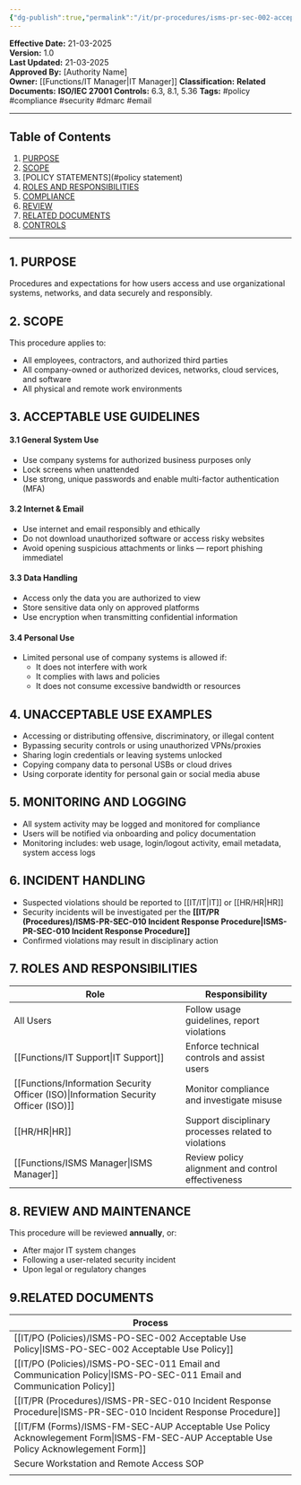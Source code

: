 ```yaml
---
{"dg-publish":true,"permalink":"/it/pr-procedures/isms-pr-sec-002-acceptable-use-procedure/"}
---
```


 
**Effective Date:** 21-03-2025  
**Version:** 1.0  
**Last Updated:** 21-03-2025  
**Approved By:** [Authority Name]  
**Owner:** [[Functions/IT Manager\|IT Manager]]
**Classification:**
**Related Documents:**
**ISO/IEC 27001 Controls:** 6.3, 8.1, 5.36
**Tags:** #policy #compliance  #security #dmarc #email


---

## **Table of Contents**  
1. [PURPOSE](#purpose)  
2. [SCOPE](#scope)  
3. [POLICY STATEMENTS](#policy statement)  
4. [ROLES AND RESPONSIBILITIES](#roles-and-responsibilities)  
5. [COMPLIANCE](#dmarc)  
6. [REVIEW](#responsibilities)  
7. [RELATED DOCUMENTS](#compliance)  
8. [CONTROLS](#registrations)  


---

## **1. PURPOSE**  
Procedures and expectations for how users access and use organizational systems, networks, and data securely and responsibly.
## **2. SCOPE**
This procedure applies to:
- All employees, contractors, and authorized third parties
- All company-owned or authorized devices, networks, cloud services, and software
- All physical and remote work environments
## **3. ACCEPTABLE USE GUIDELINES** 
#### 3.1 General System Use
- Use company systems for authorized business purposes only
- Lock screens when unattended
- Use strong, unique passwords and enable multi-factor authentication (MFA)
#### 3.2 Internet & Email
- Use internet and email responsibly and ethically
- Do not download unauthorized software or access risky websites
- Avoid opening suspicious attachments or links — report phishing immediatel
#### 3.3 Data Handling
- Access only the data you are authorized to view
- Store sensitive data only on approved platforms
- Use encryption when transmitting confidential information
#### 3.4 Personal Use
- Limited personal use of company systems is allowed if:
    - It does not interfere with work    
    - It complies with laws and policies  
    - It does not consume excessive bandwidth or resources
## **4. UNACCEPTABLE USE EXAMPLES**
- Accessing or distributing offensive, discriminatory, or illegal content
- Bypassing security controls or using unauthorized VPNs/proxies
- Sharing login credentials or leaving systems unlocked
- Copying company data to personal USBs or cloud drives
- Using corporate identity for personal gain or social media abuse
## **5. MONITORING AND LOGGING**  
- All system activity may be logged and monitored for compliance
- Users will be notified via onboarding and policy documentation
- Monitoring includes: web usage, login/logout activity, email metadata, system access logs
## **6. INCIDENT HANDLING**  
- Suspected violations should be reported to [[IT/IT\|IT]] or [[HR/HR\|HR]]
- Security incidents will be investigated per the **[[IT/PR (Procedures)/ISMS-PR-SEC-010 Incident Response Procedure\|ISMS-PR-SEC-010 Incident Response Procedure]]**
- Confirmed violations may result in disciplinary action
## **7. ROLES AND RESPONSIBILITIES**  

| Role                                   | Responsibility                                       |
| -------------------------------------- | ---------------------------------------------------- |
| All Users                              | Follow usage guidelines, report violations           |
| [[Functions/IT Support\|IT Support]]                         | Enforce technical controls and assist users          |
| [[Functions/Information Security Officer (ISO)\|Information Security Officer (ISO)]] | Monitor compliance and investigate misuse            |
| [[HR/HR\|HR]]                                 | Support disciplinary processes related to violations |
| [[Functions/ISMS Manager\|ISMS Manager]]                       | Review policy alignment and control effectiveness    |
## **8. REVIEW AND MAINTENANCE**
This procedure will be reviewed **annually**, or:
- After major IT system changes
- Following a user-related security incident
- Upon legal or regulatory changes

## **9.RELATED DOCUMENTS**

| Process                                                        |
| -------------------------------------------------------------- |
| [[IT/PO (Policies)/ISMS-PO-SEC-002 Acceptable Use Policy\|ISMS-PO-SEC-002 Acceptable Use Policy]]                      |
| [[IT/PO (Policies)/ISMS-PO-SEC-011 Email and Communication Policy\|ISMS-PO-SEC-011 Email and Communication Policy]]             |
| [[IT/PR (Procedures)/ISMS-PR-SEC-010 Incident Response Procedure\|ISMS-PR-SEC-010 Incident Response Procedure]]                |
| [[IT/FM (Forms)/ISMS-FM-SEC-AUP  Acceptable Use Policy Acknowlegement Form\|ISMS-FM-SEC-AUP  Acceptable Use Policy Acknowlegement Form]] |
| Secure Workstation and Remote Access SOP                       |
|                                                                |








